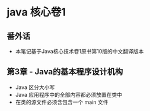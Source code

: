 # java 核心卷1

## 番外话
* 本笔记基于Java核心技术卷1原书第10版的中文翻译版本


## 第3章 - Java的基本程序设计机构
* Java 区分大小写
* Java 应用程序中的全部内容都必须放置在类中
* 在类的源文件必须含包含一个 main 文件
